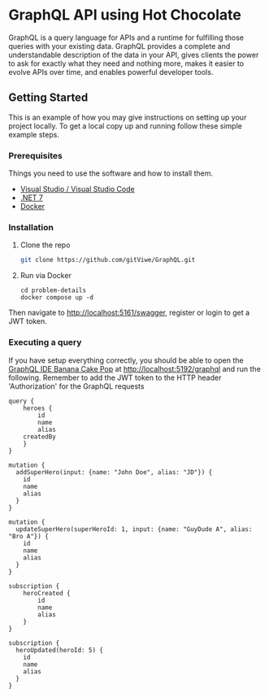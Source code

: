 <!-- ABOUT THE PROJECT -->
# GraphQL API using Hot Chocolate

GraphQL is a query language for APIs and a runtime for fulfilling those queries with your existing data. GraphQL provides a complete and understandable description of the data in your API, gives clients the power to ask for exactly what they need and nothing more, makes it easier to evolve APIs over time, and enables powerful developer tools.


<!-- GETTING STARTED -->
## Getting Started

This is an example of how you may give instructions on setting up your project locally.
To get a local copy up and running follow these simple example steps.

### Prerequisites

Things you need to use the software and how to install them.
* [Visual Studio / Visual Studio Code](https://visualstudio.microsoft.com/)
* [.NET 7](https://devblogs.microsoft.com/dotnet/announcing-dotnet-7/)
* [Docker](https://www.docker.com/)

### Installation

1. Clone the repo
   ```sh
   git clone https://github.com/gitViwe/GraphQL.git
   ```
2. Run via Docker
   ```
   cd problem-details
   docker compose up -d
   ```

Then navigate to [http://localhost:5161/swagger](http://localhost:5161/swagger), register or login to get a JWT token.

### Executing a query
If you have setup everything correctly, you should be able to open the [GraphQL IDE Banana Cake Pop](https://chillicream.com/docs/hotchocolate/v12/get-started-with-graphql-in-net-core/#executing-a-query) at [http://localhost:5192/graphql](http://localhost:5192/graphql) and run the following.
Remember to add the JWT token to the HTTP header 'Authorization' for the GraphQL requests


```
query {
	heroes {
		id
		name
		alias
    createdBy
	}
}
```

```
mutation {
  addSuperHero(input: {name: "John Doe", alias: "JD"}) {
    id
    name
    alias
  }
}
```

```
mutation {
  updateSuperHero(superHeroId: 1, input: {name: "GuyDude A", alias: "Bro A"}) {
    id
    name
    alias
  }
}
```

```
subscription {
	heroCreated {
		id
		name
		alias
	}
}
```

```
subscription {
  heroUpdated(heroId: 5) {
    id
    name
    alias
  }
}
```
